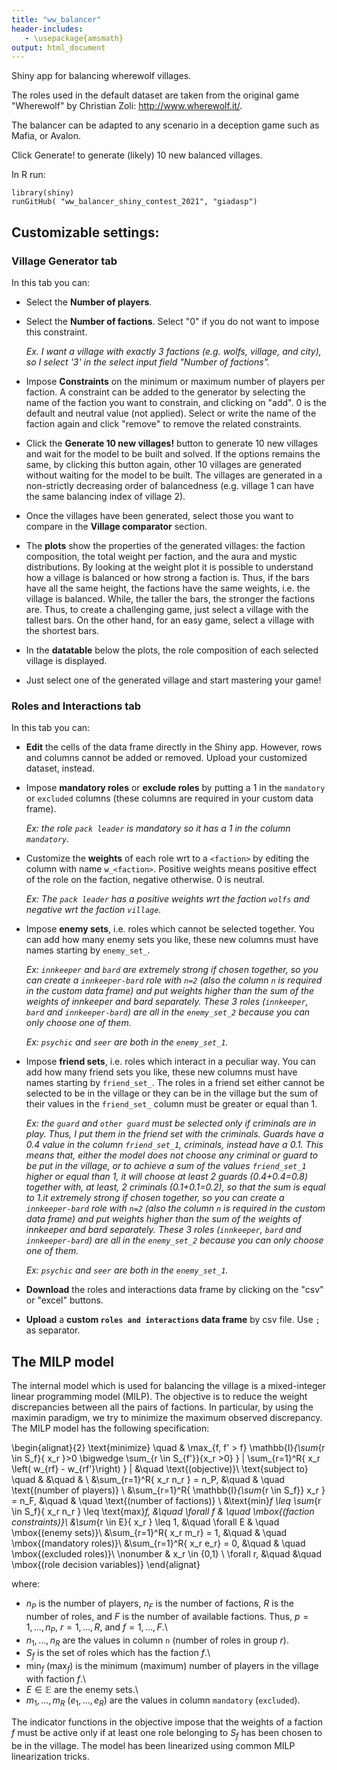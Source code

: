 ```yaml
---
title: "ww_balancer"
header-includes:
   - \usepackage{amsmath}
output: html_document
---
```


Shiny app for balancing wherewolf villages.

The roles used in the default dataset are taken from the original game
"Wherewolf" by Christian Zoli: <http://www.wherewolf.it/>.

The balancer can be adapted to any scenario in a deception game such as
Mafia, or Avalon.

Click Generate! to generate (likely) 10 new balanced villages.

In R run:

```
library(shiny)
runGitHub( "ww_balancer_shiny_contest_2021", "giadasp")
```

## Customizable settings:

### Village Generator tab

In this tab you can:

-   Select the **Number of players**.
-   Select the **Number of factions**. Select "0" if you do not want to impose this constraint.

    *Ex. I want a village with exactly 3 factions (e.g. wolfs, village, and city), so I select '3' in the select input field "Number of factions".*
-   Impose **Constraints** on the minimum or maximum number of players
per faction. A constraint can be added to the generator by selecting
the name of the faction you want to constrain, and clicking on
"add". 0 is the default and neutral value (not applied). Select or
write the name of the faction again and click "remove" to remove the
related constraints.

-   Click the **Generate 10 new villages!** button to generate 10 new villages
and wait for the model to be built and solved. If the options remains the same,
by clicking this button again, other 10 villages are generated without waiting for
the model to be built. The villages are generated in a non-strictly decreasing 
order of balancedness (e.g. village 1 can have the same balancing index of village 2).

-   Once the villages have been generated, select those you want to compare in the
**Village comparator** section.

-   The **plots** show the properties of the generated villages: the 
faction composition, the total weight per faction, and the aura and mystic
distributions. By looking at the weight plot it is possible to understand how 
a village is balanced or how strong a faction is. Thus, if the bars have all the 
same height, the factions have the same weights, i.e. the village is balanced.
While, the taller the bars, the stronger the factions are.
Thus, to create a challenging game, just select a village with the tallest bars.
On the other hand, for an easy game, select a village with the shortest bars.

-   In the **datatable** below the plots, the role composition of each selected village
is displayed. 

-   Just select one of the generated village and start mastering your game!


### Roles and Interactions tab

In this tab you can:

-   **Edit** the cells of the data frame directly in the Shiny app.
However, rows and columns cannot be added or removed.
Upload your customized dataset, instead.

-   Impose **mandatory roles** or **exclude roles** by putting a 1 in
the `mandatory` or `excluded` columns (these columns are required in
your custom data frame).

    *Ex: the role `pack leader` is mandatory so it has a 1 in the column
`mandatory`.*

-   Customize the **weights** of each role wrt to a `<faction>` by
editing the column with name `w_<faction>`. Positive weights means
positive effect of the role on the faction, negative otherwise. 0 is
neutral.

    *Ex: The `pack leader` has a positive weights wrt the faction
`wolfs` and negative wrt the faction `village`.*

-   Impose **enemy sets**, i.e. roles which cannot be selected together.
You can add how many enemy sets you like, these new columns must
have names starting by `enemy_set_`.

    *Ex: `innkeeper` and `bard` are extremely strong if chosen together,
so you can create a `innkeeper-bard` role with `n=2` (also the
column `n` is required in the custom data frame) and put weights
higher than the sum of the weights of innkeeper and bard separately.
These 3 roles (`innkeeper`, `bard` and `innkeeper-bard`) are all in
the `enemy_set_2` because you can only choose one of them.*

    *Ex: `psychic` and `seer` are both in the `enemy_set_1`.*
    
-   Impose **friend sets**, i.e. roles which interact in a peculiar way.
You can add how many friend sets you like, these new columns must
have names starting by `friend_set_`. The roles in a friend set either cannot be 
selected to be in the village or they can be in the village but the sum of their
values in the `friend_set_` column must be greater or equal than 1.

    *Ex: the `guard` and `other guard` must be selected only if criminals are in
    play. Thus, I put them in the friend set with the criminals. Guards have a 0.4
    value in the column `friend_set_1`, criminals, instead have a 0.1.
    This means that, either the model does not choose any criminal or guard to
    be put in the village, or to achieve a sum of the values `friend_set_1` higher
    or equal than 1, it will choose at least 2 guards (0.4+0.4=0.8) together with,
    at least, 2 criminals (0.1+0.1=0.2), so that the sum is equal to 1.it extremely strong if chosen together,
so you can create a `innkeeper-bard` role with `n=2` (also the
column `n` is required in the custom data frame) and put weights
higher than the sum of the weights of innkeeper and bard separately.
These 3 roles (`innkeeper`, `bard` and `innkeeper-bard`) are all in
the `enemy_set_2` because you can only choose one of them.*

    *Ex: `psychic` and `seer` are both in the `enemy_set_1`.*


-   **Download** the roles and interactions data frame by clicking on
the "csv" or "excel" buttons.

-   **Upload** a **custom `roles and interactions` data frame** by csv file. 
Use `;` as separator.
## The MILP model

The internal model which is used for balancing the village is a
mixed-integer linear programming model (MILP).
The objective is to reduce the weight discrepancies between all the pairs of factions. In particular, by using the maximin paradigm, we try to minimize the maximum observed discrepancy.
The MILP model has the following specification:

\begin{alignat}{2}
\text{minimize} \quad & \max_{f, f' > f} \mathbb{I}_{\sum_{r \in S_f}{ x_r }>0 \bigwedge \sum_{r \in S_{f'}}{x_r >0} } | \sum_{r=1}^R{ x_r \left( w_{rf} - w_{rf'}\right) } | &\quad \text{(objective)}\\
\text{subject to} \quad & &\quad & \\
 &\sum_{r=1}^R{ x_r n_r } = n_P, &\quad & \quad \text{(number of players)} \\
 &\sum_{r=1}^R{ \mathbb{I}_{\sum_{r \in S_f}} x_r } = n_F, &\quad & \quad \text{(number of factions)} \\
 &\text{min}_f \leq \sum_{r \in S_f}{ x_r n_r } \leq \text{max}_f, &\quad \forall f & \quad \mbox{(faction constraints)}\\
 &\sum_{r \in E}{ x_r } \leq 1, &\quad \forall E & \quad \mbox{(enemy sets)}\\
 &\sum_{r=1}^R{ x_r m_r} = 1, &\quad  & \quad \mbox{(mandatory roles)}\\
 &\sum_{r=1}^R{ x_r e_r} = 0, &\quad  & \quad \mbox{(excluded roles)}\\
\nonumber
 & x_r \in \{0,1\} \ \forall r,  &\quad &\quad \mbox{(role decision variables)}
\end{alignat}

where:

-   $n_P$ is the number of players, $n_F$ is the number of factions, $R$ is the number of roles, and $F$ is
the number of available factions. Thus, $p=1,\ldots,n_P$, $r=1,\ldots,R$, and $f=1,\ldots,F$.\
-   $n_1, \ldots, n_R$ are the values in column `n` (number of roles in group $r$).
-   $S_f$ is the set of roles which has the faction $f$.\
-   $\text{min}_f$ ($\text{max}_f$) is the minimum (maximum) number of players in the village with faction $f$.\
-   $E \in \mathbb{E}$ are the enemy sets.\
-   $m_1,\ldots,m_R$ ($e_1,\ldots,e_R$) are the values in column `mandatory` (`excluded`).

The indicator functions in the objective impose that the weights of a faction $f$ must be active only if at least one role belonging to $S_f$ has been chosen to be in the village. The model has been linearized using common MILP linearization tricks.

